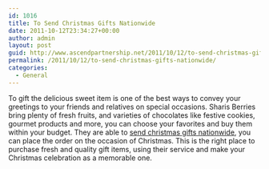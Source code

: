 ```yaml
---
id: 1016
title: To Send Christmas Gifts Nationwide
date: 2011-10-12T23:34:27+00:00
author: admin
layout: post
guid: http://www.ascendpartnership.net/2011/10/12/to-send-christmas-gifts-nationwide/
permalink: /2011/10/12/to-send-christmas-gifts-nationwide/
categories:
  - General
---
```

To gift the delicious sweet item is one of the best ways to convey your greetings to your friends and relatives on special occasions. Sharis Berries bring plenty of fresh fruits, and varieties of chocolates like festive cookies, gourmet products and more, you can choose your favorites and buy them within your budget. They are able to [send christmas gifts nationwide](http://www.berries.com/christmas-gifts-sx1), you can place the order on the occasion of Christmas. This is the right place to purchase fresh and quality gift items, using their service and make your Christmas celebration as a memorable one.